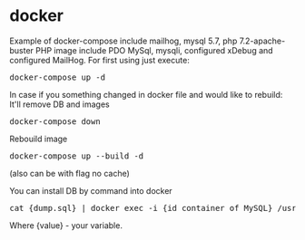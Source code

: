 # docker
Example of docker-compose include mailhog, mysql 5.7, php 7.2-apache-buster
PHP image include PDO MySql, mysqli, configured xDebug and configured MailHog.
For first using just execute:
<pre>docker-compose up -d</pre>
In case if you something changed in docker file and would like to rebuild:
It'll remove DB and images<pre>docker-compose down</pre>
Rebouild image <pre>docker-compose up --build -d</pre> (also can be with flag no cache)

You can install DB by command into docker
<pre>cat {dump.sql} | docker exec -i {id container of MySQL} /usr/bin/mysql -u {root user name} --password={root user password} {DB name}</pre>
Where {value} - your variable.
